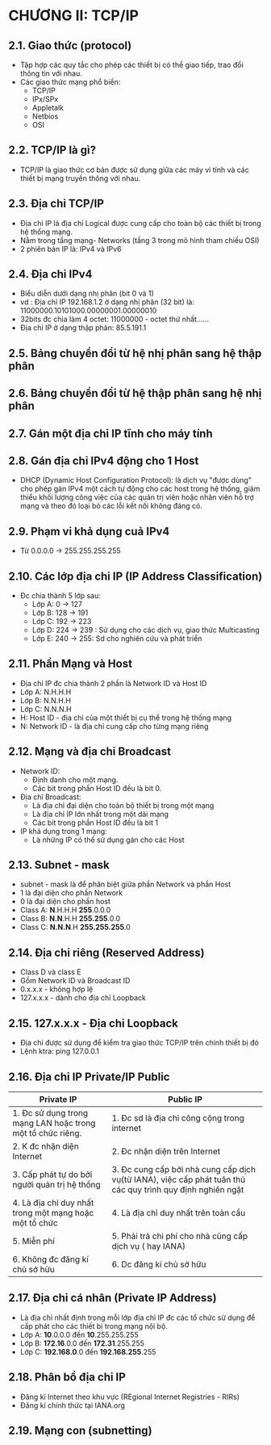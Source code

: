 # CHƯƠNG II: TCP/IP
## 2.1. Giao thức (protocol)
- Tập hợp các quy tắc cho phép các thiết bị có thể giao tiếp, trao đổi thông tin với nhau.
- Các giao thức mạng phổ biến: 
   <ul>
   <li> TCP/IP
   <li> IPx/SPx
   <li> Appletalk
   <li> Netbios
   <li> OSI
   </ul>
## 2.2. TCP/IP là gì?
- TCP/IP là giao thức cơ bản được sử dụng giữa các máy vi tính và các thiết bị mạng truyền thông với nhau.
## 2.3. Địa chỉ TCP/IP
- Địa chỉ IP là địa chỉ Logical được cung cấp cho toàn bộ các thiết bị trong hệ thống mạng.
- Nằm trong tầng mạng- Networks (tầng 3 trong mô hình tham chiếu OSI)
- 2 phiên bản IP là: IPv4 và IPv6
## 2.4. Địa chỉ IPv4
- Biểu diễn dưới dạng nhị phân (bit 0 và 1)
- vd : Địa chỉ IP 192.168.1.2 ở dạng nhị phân (32 bit) là: 11000000.10101000.00000001.00000010
- 32bits đc chia làm 4 octet: 11000000 - octet thứ nhất......
- Địa chỉ IP ở dạng thập phân: 85.5.191.1
## 2.5. Bảng chuyển đổi từ hệ nhị phân sang hệ thập phân
## 2.6. Bảng chuyển đổi từ hệ thập phân sang hệ nhị phân
## 2.7. Gán một địa chỉ IP tĩnh cho máy tính
## 2.8. Gán địa chỉ IPv4 động cho 1 Host
- DHCP (Dynamic Host Configuration Protocol): là dịch vụ "được dùng" cho phép gán IPv4 một cách tự động cho các host trong hệ thống, giảm thiểu khối lượng công việc của các quản trị viên hoặc nhân viên hỗ trợ mạng và theo đó loại bỏ các lỗi kết nối không đáng có.
## 2.9. Phạm vi khả dụng cuả IPv4
- Từ 0.0.0.0 -> 255.255.255.255
## 2.10. Các lớp địa chỉ IP (IP Address Classification)
- Đc chia thành 5 lớp sau:
  <ul>
  <li> Lớp A: 0 -> 127
  <li> Lớp B: 128 -> 191
  <li> Lớp C: 192 -> 223
  <li> Lớp D: 224 -> 239 : Sử dụng cho các dịch vụ, giao thức Multicasting
  <li> Lớp E: 240 -> 255: Sd cho nghiên cứu và phát triển
  </ul>
## 2.11. Phần Mạng và Host
- Địa chỉ IP đc chia thành 2 phần là Network ID và Host ID
- Lớp A: N.H.H.H
- Lớp B: N.N.H.H
- Lớp C: N.N.N.H
- H: Host ID - địa chỉ của một thiết bị cụ thể trong hệ thống mạng
- N: Network ID - là địa chỉ cung cấp cho từng mạng riêng
## 2.12. Mạng và địa chỉ Broadcast
- Network ID:
  <ul>
  <li> Định danh cho một mạng.
  <li> Các bit trong phần Host ID đều là bit 0.
  </ul>
- Địa chỉ Broadcast: 
  <ul>
  <li> Là địa chỉ đại diện cho toàn bộ thiết bị trong một mạng
  <li> Là địa chỉ IP lớn nhất trong một dải mạng
  <li> Các bit trong phần Host ID đều là bit 1
  </ul>
- IP khả dụng trong 1 mạng:
  <ul>
  <li> Là những IP có thể sử dụng gán cho các Host
  </ul>
## 2.13. Subnet - mask
- subnet - mask là để phân biệt giữa phần Network và phần Host
- 1 là đại diện cho phần Network
- 0 là đại diện cho phần host
- Class A: **N**.H.H.H **255**.0.0.0
- Class B: **N.N**.H.H **255.255**.0.0
- Class C: **N.N.N**.H **255.255.255**.0
## 2.14. Địa chỉ riêng (Reserved Address)
- Class D và class E
- Gồm Network ID và Broadcast ID
- 0.x.x.x - không hợp lệ
- 127.x.x.x - dành cho địa chỉ Loopback 
## 2.15. 127.x.x.x - Địa chỉ Loopback 
- Địa chỉ được sử dụng để kiểm tra giao thức TCP/IP trên chính thiết bị đó
- Lệnh ktra: ping 127.0.0.1
## 2.16. Địa chỉ IP Private/IP Public
  |Private IP|Public IP|
  |----------|---------|
  |1. Đc sử dụng trong mạng LAN hoặc trong một tổ chức riêng.|1. Đc sd là địa chỉ công cộng trong internet|
  |2. K đc nhận diện Internet|2. Đc nhận diện trên Internet|
  |3. Cấp phát tự do bởi người quản trị hệ thống|3. Đc cung cấp bởi nhà cung cấp dịch vụ(từ IANA), việc cấp phát tuân thủ các quy trình quy định nghiên ngặt|
  |4. Là địa chỉ duy nhất trong một mạng hoặc một tổ chức| 4. Là địa chỉ duy nhất trên toàn cầu|
  |5. Miễn phí|5. Phải trả chi phí cho nhà cũng cấp dịch vụ ( hay IANA)
  |6. Không đc đăng kí chủ sở hữu|6. Dc đăng kí chủ sở hữu|
## 2.17. Địa chỉ cá nhân (Private IP Address)
- Là địa chỉ nhất định trong mỗi lớp địa chỉ IP đc các tổ chức sử dụng để cấp phát cho các thiết bị trong mạng nội bộ.
- Lớp A: **10**.0.0.0 đến **10**.255.255.255
- Lớp B: **172.16**.0.0 đến **172.31**.255.255
- Lớp C: **192.168.0**.0 đến **192.168.255**.255
## 2.18. Phân bổ địa chỉ IP
- Đăng kí Internet theo khu vực (REgional Internet Registries - RIRs)
- Đăng kí chính thức tại IANA.org 
## 2.19. Mạng con (subnetting)

